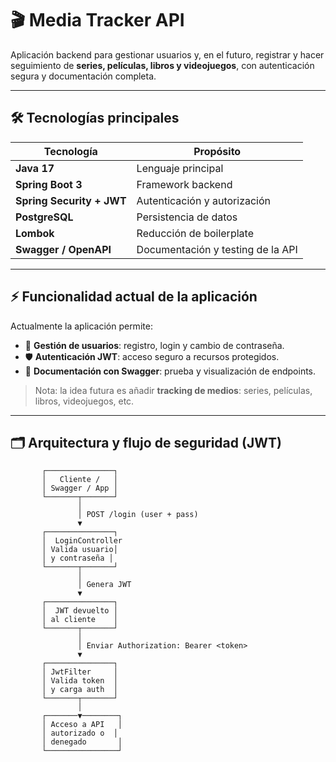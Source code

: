 # 🎬 Media Tracker API

Aplicación backend para gestionar usuarios y, en el futuro, registrar y hacer seguimiento de **series, películas, libros y videojuegos**, con autenticación segura y documentación completa.

---

## 🛠 Tecnologías principales

| Tecnología                 | Propósito |
|-----------------------------|-----------|
| **Java 17**                | Lenguaje principal |
| **Spring Boot 3**          | Framework backend |
| **Spring Security + JWT**  | Autenticación y autorización |
| **PostgreSQL**             | Persistencia de datos |
| **Lombok**                 | Reducción de boilerplate |
| **Swagger / OpenAPI**      | Documentación y testing de la API |

---

## ⚡ Funcionalidad actual de la aplicación

Actualmente la aplicación permite:

- 🔐 **Gestión de usuarios**: registro, login y cambio de contraseña.  
- 🛡 **Autenticación JWT**: acceso seguro a recursos protegidos.  
- 📜 **Documentación con Swagger**: prueba y visualización de endpoints.  

> Nota: la idea futura es añadir **tracking de medios**: series, películas, libros, videojuegos, etc.

---

## 🗂 Arquitectura y flujo de seguridad (JWT)

```text
       ┌───────────────┐
       │   Cliente /   │
       │ Swagger / App │
       └───────┬───────┘
               │
               │ POST /login (user + pass)
               ▼
       ┌───────────────┐
       │  LoginController
       │ Valida usuario│
       │ y contraseña │
       └───────┬───────┘
               │
               │ Genera JWT
               ▼
       ┌───────────────┐
       │  JWT devuelto │
       │ al cliente    │
       └───────┬───────┘
               │
               │ Enviar Authorization: Bearer <token>
               ▼
       ┌───────────────┐
       │ JwtFilter     │
       │ Valida token  │
       │ y carga auth  │
       └───────┬───────┘
               │
       ┌───────▼────────┐
       │ Acceso a API   │
       │ autorizado o  │
       │ denegado       │
       └────────────────┘
